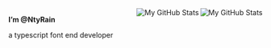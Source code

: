 <a href="https://github.com/hyoban#gh-light-mode-only">
  <img src="https://github-readme-stats.vercel.app/api?username=NtyRain&show_icons=true&hide_borader=true&icon_color=586069&title_color=60696f&include_all_commits=true&hide_title=true&count_private=true#gh-light-mode-only" align="right" alt="My GitHub Stats" />
</a>

<a href="https://github.com/hyoban#gh-dark-mode-only">
  <img src="https://github-readme-stats.vercel.app/api?username=NtyRain&show_icons=true&hide_border=true&icon_color=60696f&title_color=8d939d&include_all_commits=true&hide_title=true&bg_color=1f2228&text_color=8d939d&count_private=true#gh-dark-mode-only" align="right" alt="My GitHub Stats" />
</a>

**I’m @NtyRain**

a typescript font end developer
